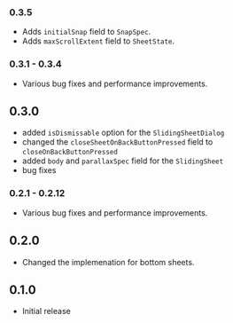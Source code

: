 ### 0.3.5
- Adds `initialSnap` field to `SnapSpec`.
- Adds `maxScrollExtent` field to `SheetState`.

### 0.3.1 - 0.3.4
- Various bug fixes and performance improvements.

## 0.3.0
- added `isDismissable` option for the `SlidingSheetDialog`
- changed the `closeSheetOnBackButtonPressed` field to `closeOnBackButtonPressed`
- added `body` and `parallaxSpec` field for the `SlidingSheet`
- bug fixes

### 0.2.1 - 0.2.12
- Various bug fixes and performance improvements.

## 0.2.0
- Changed the implemenation for bottom sheets.

## 0.1.0
- Initial release